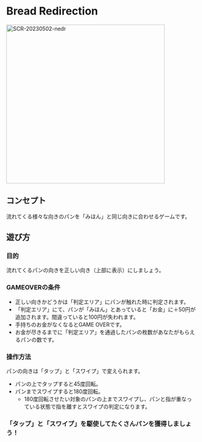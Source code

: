 # Bread Redirection
<img width="420" alt="SCR-20230502-nedr" src="https://github.com/Amanyamuramu/BreadRedirection/assets/92976267/d94467f6-9045-49ef-9c71-cbca5b70bf36" >

## コンセプト
流れてくる様々な向きのパンを「みほん」と同じ向きに合わせるゲームです。


## 遊び方

### 目的
流れてくるパンの向きを正しい向き（上部に表示）にしましょう。

### GAMEOVERの条件
- 正しい向きかどうかは「判定エリア」にパンが触れた時に判定されます。
- 「判定エリア」にて、パンが「みほん」とあっていると「お金」に＋50円が追加されます。間違っていると100円が失われます。
- 手持ちのお金がなくなるとGAME OVERです。
- お金が尽きるまでに「判定エリア」を通過したパンの枚数があなたがもらえるパンの数です。

### 操作方法
パンの向きは「タップ」と「スワイプ」で変えられます。
- パンの上でタップすると45度回転。
- パンまでスワイプすると180度回転。
  - 180度回転させたい対象のパンの上までスワイプし、パンと指が重なっている状態で指を離すとスワイプの判定になります。


### 「タップ」と「スワイプ」を駆使してたくさんパンを獲得しましょう！



